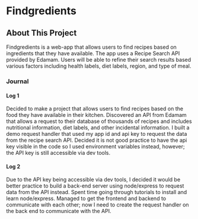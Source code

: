 # Findgredients

## About This Project
Findgredients is a web-app that allows users to find recipes based on ingredients that they have available.  The app uses a Recipe Search API provided by Edamam. Users will be able to refine their search results based various factors including health labels, diet labels, region, and type of meal.

### Journal
#### Log 1
Decided to make a project that allows users to find recipes based on the food they have available in their kitchen.  Discovered an API from Edamam that allows a request to their database of thousands of recipes and includes nutritional information, diet labels, and other incidental information. I built a demo request handler that used my app id and api key to request the data from the recipe search API. Decided it is not good practice to have the api key visible in the code so I used environment variables instead, however; the API key is still accessible via dev tools.
#### Log 2
Due to the API key being accessible via dev tools, I decided it would be better practice to build a back-end server using node/express to request data from the API instead.  Spent time going through tutorials to install and learn node/express.  Managed to get the frontend and backend to communicate with each other; now I need to create the request handler on the back end to communicate with the API.